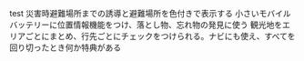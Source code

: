 test
災害時避難場所までの誘導と避難場所を色付きで表示する 小さいモバイルバッテリーに位置情報機能をつけ、落とし物、忘れ物の発見に使う 観光地をエリアごとにまとめ、行先ごとにチェックをつけられる。ナビにも使え、すべてを回り切ったとき何か特典がある
